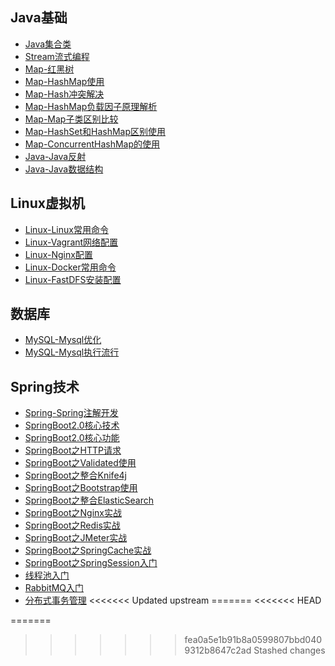 ## Java基础

- [Java集合类](/JavaBasics/1.list-collection.md)
- [Stream流式编程](/JavaBasics/2.java-stream.md)
- [Map-红黑树](/JavaBasics/3.red-black-tree.md)
- [Map-HashMap使用](/JavaBasics/4.hashmap.md)
- [Map-Hash冲突解决](/JavaBasics/5.map-hash-collision.md)
- [Map-HashMap负载因子原理解析](/JavaBasics/6.map-load-factor.md)
- [Map-Map子类区别比较](/JavaBasics/7.map-distinction.md)
- [Map-HashSet和HashMap区别使用](/JavaBasics/8.map-hashmap-hashset.md)
- [Map-ConcurrentHashMap的使用](/JavaBasics/9.map-concurrenthashmap.md)
- [Java-Java反射](/JavaBasics/10.Java反射机制.md)
- [Java-Java数据结构](/JavaBasics/11.Java数据结构.md)

## Linux虚拟机

- [Linux-Linux常用命令](/Linux/1.linux.md)
- [Linux-Vagrant网络配置](/Linux/2.vagrant-configure.md)
- [Linux-Nginx配置](/Linux/3.nginx.md)
- [Linux-Docker常用命令](/Linux/4.docker.md)
- [Linux-FastDFS安装配置](/Linux/5.fastdfs.md)

## 数据库

- [MySQL-Mysql优化](/DataSource/1.SQL查询优化.md)
- [MySQL-Mysql执行流行](/DataSource/2.Mysql执行流程.md)

## Spring技术

- [Spring-Spring注解开发](/Spring/1.spring-annotation.md)
- [SpringBoot2.0核心技术](/Spring/2.spring-boot2.0-core-technology.md)
- [SpringBoot2.0核心功能](/Spring/16.SpringBoot核心功能.md)
- [SpringBoot之HTTP请求](/Spring/3.SpringBoot发送HTTP请求.md)
- [SpringBoot之Validated使用](/Spring/4.SpringBoot之@Validated注解.md)
- [SpringBoot之整合Knife4j](/Spring/5.Knife4j在线接口调试.md)
- [SpringBoot之Bootstrap使用](/Spring/6.bootstrap学习.md)
- [SpringBoot之整合ElasticSearch](/Spring/7.elasticsearch安装使用.md)
- [SpringBoot之Nginx实战](/Spring/8.nginx实战.md)
- [SpringBoot之Redis实战](/Spring/9.redis实战.md)
- [SpringBoot之JMeter实战](/Spring/10.性能监控与压力测试.md)
- [SpringBoot之SpringCache实战](/Spring/11.SpringCache实战.md)
- [SpringBoot之SpringSession入门](/Spring/12.分布式session解决方案.md)
- [线程池入门](/Spring/13.异步与线程池.md)
- [RabbitMQ入门](/Spring/14.rabbitMQ入门.md)
- [分布式事务管理](/Spring/15.分布式事务管理.md)
<<<<<<< Updated upstream
=======
<<<<<<< HEAD

=======
>>>>>>> fea0a5e1b91b8a0599807bbd0409312b8647c2ad
>>>>>>> Stashed changes

